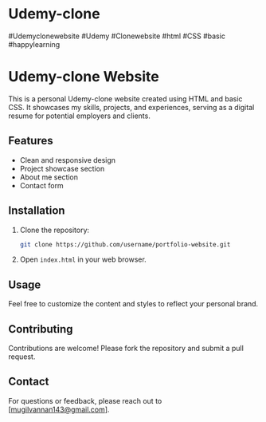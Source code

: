 # Udemy-clone
#Udemyclonewebsite #Udemy #Clonewebsite #html #CSS #basic #happylearning

# Udemy-clone Website

This is a personal Udemy-clone website created using HTML and basic CSS. It showcases my skills, projects, and experiences, serving as a digital resume for potential employers and clients.

## Features

- Clean and responsive design
- Project showcase section
- About me section
- Contact form

## Installation

1. Clone the repository:
   ```bash
   git clone https://github.com/username/portfolio-website.git
   ```
2. Open `index.html` in your web browser.

## Usage

Feel free to customize the content and styles to reflect your personal brand. 

## Contributing

Contributions are welcome! Please fork the repository and submit a pull request.

## Contact

For questions or feedback, please reach out to [mugilvannan143@gmail.com].
